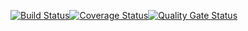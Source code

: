 [![Build Status](https://travis-ci.org/NikitaZhidov/LRThrid.svg?branch=master)](https://travis-ci.org/NikitaZhidov/LRThrid)[![Coverage Status](https://coveralls.io/repos/github/NikitaZhidov/LRThrid/badge.svg?branch=master)](https://coveralls.io/github/NikitaZhidov/LRThrid?branch=master)[![Quality Gate Status](https://sonarcloud.io/api/project_badges/measure?project=NikitaZhidov_LRThrid&metric=alert_status)](https://sonarcloud.io/dashboard?id=NikitaZhidov_LRThrid)